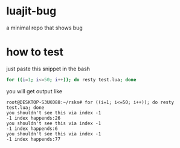 # luajit-bug
a minimal repo that shows bug

# how to test
just paste this snippet in the bash
```sh
for ((i=1; i<=50; i++)); do resty test.lua; done
```
you will get output like
```
root@DESKTOP-S3UK088:~/rsks# for ((i=1; i<=50; i++)); do resty test.lua; done
you shouldn't see this via index -1
-1 index happends:26
you shouldn't see this via index -1
-1 index happends:6
you shouldn't see this via index -1
-1 index happends:77
```
